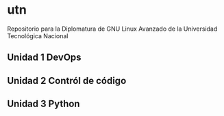 # utn
Repositorio para la Diplomatura de GNU Linux Avanzado de la Universidad Tecnológica Nacional
## Unidad 1 DevOps


## Unidad 2 Contról de código

## Unidad 3 Python 



